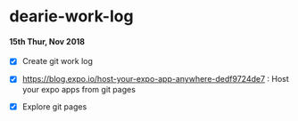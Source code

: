 # dearie-work-log


#### 15th Thur, Nov 2018

- [x] Create git work log
- [x] https://blog.expo.io/host-your-expo-app-anywhere-dedf9724de7 : Host your expo apps from git pages
- [x] Explore git pages


 
